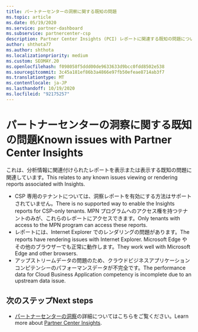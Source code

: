 ```yaml
---
title: パートナーセンターの洞察に関する既知の問題
ms.topic: article
ms.date: 05/19/2020
ms.service: partner-dashboard
ms.subservice: partnercenter-csp
description: Partner Center Insights (PCI) レポートに関連する既知の問題について説明します。 情報には、既知のレンダリングの問題やレポートの制限が含まれる場合があります。
author: shthota77
ms.author: shthota
ms.localizationpriority: medium
ms.custom: SEOMAY.20
ms.openlocfilehash: f098058f5ddd00de9633633d9bcc0fdd8502e538
ms.sourcegitcommit: 3c45a181ef86b3a4866e97fb50efeae8714ab3f7
ms.translationtype: MT
ms.contentlocale: ja-JP
ms.lasthandoff: 10/19/2020
ms.locfileid: "92175257"
---
```

# <a name="known-issues-with-partner-center-insights"></a><span data-ttu-id="bd539-104">パートナーセンターの洞察に関する既知の問題</span><span class="sxs-lookup"><span data-stu-id="bd539-104">Known issues with Partner Center Insights</span></span>

<span data-ttu-id="bd539-105">これは、分析情報に関連付けられたレポートを表示または表示する既知の問題に関連しています。</span><span class="sxs-lookup"><span data-stu-id="bd539-105">This relates to any known issues viewing or rendering reports associated with Insights.</span></span>

- <span data-ttu-id="bd539-106">CSP 専用のテナントについては、洞察レポートを有効にする方法はサポートされていません。</span><span class="sxs-lookup"><span data-stu-id="bd539-106">There is no supported way to enable the Insights reports for CSP-only tenants.</span></span> <span data-ttu-id="bd539-107">MPN プログラムへのアクセス権を持つテナントのみが、これらのレポートにアクセスできます。</span><span class="sxs-lookup"><span data-stu-id="bd539-107">Only tenants with access to the MPN program can access these reports.</span></span>
- <span data-ttu-id="bd539-108">レポートには、Internet Explorer でのレンダリングの問題があります。</span><span class="sxs-lookup"><span data-stu-id="bd539-108">The reports have rendering issues with Internet Explorer.</span></span> <span data-ttu-id="bd539-109">Microsoft Edge やその他のブラウザーでも正常に動作します。</span><span class="sxs-lookup"><span data-stu-id="bd539-109">They work well with Microsoft Edge and other browsers.</span></span>
- <span data-ttu-id="bd539-110">アップストリームデータの問題のため、クラウドビジネスアプリケーションコンピテンシーのパフォーマンスデータが不完全です。</span><span class="sxs-lookup"><span data-stu-id="bd539-110">The performance data for Cloud Business Application competency is incomplete due to an upstream data issue.</span></span>

## <a name="next-steps"></a><span data-ttu-id="bd539-111">次のステップ</span><span class="sxs-lookup"><span data-stu-id="bd539-111">Next steps</span></span>

- <span data-ttu-id="bd539-112">[パートナーセンターの洞察](partner-center-insights.md)の詳細についてはこちらをご覧ください。</span><span class="sxs-lookup"><span data-stu-id="bd539-112">Learn more about [Partner Center Insights](partner-center-insights.md).</span></span>
